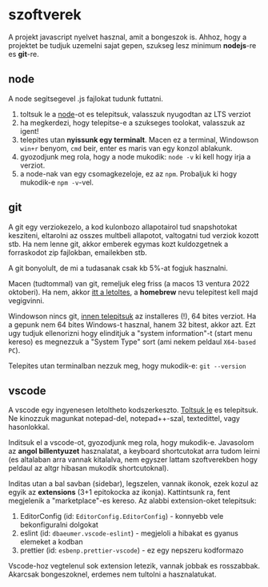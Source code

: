 # szoftverek

A projekt javascript nyelvet hasznal, amit a bongeszok is. Ahhoz, hogy a projektet be tudjuk
uzemelni sajat gepen, szukseg lesz minimum **nodejs**-re es **git**-re.

## node

A node segitsegevel .js fajlokat tudunk futtatni.

1. toltsuk le a [node](https://nodejs.org/)-ot es telepitsuk, valasszuk nyugodtan az LTS verziot
2. ha megkerdezi, hogy telepitse-e a szukseges toolokat, valasszuk az igent!
3. telepites utan **nyissunk egy terminalt**. Macen ez a terminal, Windowson `win+r` benyom,
   `cmd` beir, enter es maris van egy konzol ablakunk.
4. gyozodjunk meg rola, hogy a node mukodik: `node -v` ki kell hogy irja a verziot.
5. a node-nak van egy csomagkezeloje, ez az `npm`. Probaljuk ki hogy mukodik-e `npm -v`-vel.

## git

A git egy verziokezelo, a kod kulonbozo allapotairol tud snapshotokat kesziteni, eltarolni
az osszes multbeli allapotot, valtogatni tud verziok kozott stb. Ha nem lenne git, akkor
emberek egymas kozt kuldozgetnek a forraskodot zip fajlokban, emailekben stb.

A git bonyolult, de mi a tudasanak csak kb 5%-at fogjuk hasznalni.

Macen (tudtommal) van git, remeljuk eleg friss (a macos 13 ventura 2022 oktoberi).
Ha nem, akkor [itt a letoltes](https://git-scm.com/download/mac), a **homebrew** nevu
telepitest kell majd vegigvinni.

Windowson nincs git, [innen telepitsuk](https://git-scm.com/download/win) az installeres (!), 64 bites verziot.
Ha a gepunk nem 64 bites Windows-t hasznal, hanem 32 bitest, akkor azt. Ezt ugy tudjuk ellenorizni
hogy elinditjuk a "system information"-t (start menu kereso) es megnezzuk a "System Type"
sort (ami nekem peldaul `X64-based PC`).

Telepites utan terminalban nezzuk meg, hogy mukodik-e: `git --version`

## vscode

A vscode egy ingyenesen letoltheto kodszerkeszto. [Toltsuk le](https://code.visualstudio.com/) es telepitsuk.
Ne kinozzuk magunkat notepad-del, notepad++-szal, textedittel, vagy hasonlokkal.

Inditsuk el a vscode-ot, gyozodjunk meg rola, hogy mukodik-e. Javasolom az **angol billentyuzet**
hasznalatat, a keyboard shortcutokat arra tudom leirni (es altalaban arra vannak kitalalva, nem
egyszer lattam szoftverekben hogy peldaul az altgr hibasan mukodik shortcutoknal).

Inditas utan a bal savban (sidebar), legszelen, vannak ikonok, ezek kozul az egyik az **extensions**
(3+1 epitokocka az ikonja). Kattintsunk ra, fent megjelenik a "marketplace"-es kereso. Az alabbi
extension-oket telepitsuk:

1. EditorConfig (id: `EditorConfig.EditorConfig`) - konnyebb vele bekonfiguralni dolgokat
2. eslint (id: `dbaeumer.vscode-eslint`) - megjeloli a hibakat es gyanus elemeket a kodban
3. prettier (id: `esbenp.prettier-vscode`) - ez egy nepszeru kodformazo

Vscode-hoz vegtelenul sok extension letezik, vannak jobbak es rosszabbak. Akarcsak bongeszoknel,
erdemes nem tultolni a hasznalatukat.
